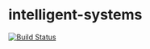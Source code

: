 # intelligent-systems
[![Build Status](https://travis-ci.com/eecs-susu/intelligent-systems.svg?branch=master)](https://travis-ci.com/eecs-susu/intelligent-systems)
